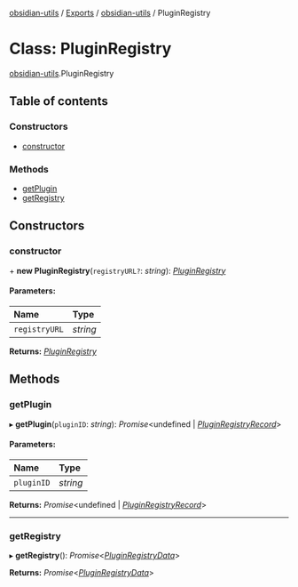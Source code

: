 [obsidian-utils](../README.md) / [Exports](../modules.md) / [obsidian-utils](../modules/obsidian_utils.md) / PluginRegistry

# Class: PluginRegistry

[obsidian-utils](../modules/obsidian_utils.md).PluginRegistry

## Table of contents

### Constructors

- [constructor](obsidian_utils.pluginregistry.md#constructor)

### Methods

- [getPlugin](obsidian_utils.pluginregistry.md#getplugin)
- [getRegistry](obsidian_utils.pluginregistry.md#getregistry)

## Constructors

### constructor

\+ **new PluginRegistry**(`registryURL?`: *string*): [*PluginRegistry*](plugin_registry.pluginregistry.md)

#### Parameters:

Name | Type |
:------ | :------ |
`registryURL` | *string* |

**Returns:** [*PluginRegistry*](plugin_registry.pluginregistry.md)

## Methods

### getPlugin

▸ **getPlugin**(`pluginID`: *string*): *Promise*<undefined \| [*PluginRegistryRecord*](../interfaces/plugin_registry.pluginregistryrecord.md)\>

#### Parameters:

Name | Type |
:------ | :------ |
`pluginID` | *string* |

**Returns:** *Promise*<undefined \| [*PluginRegistryRecord*](../interfaces/plugin_registry.pluginregistryrecord.md)\>

___

### getRegistry

▸ **getRegistry**(): *Promise*<[*PluginRegistryData*](../interfaces/plugin_registry.pluginregistrydata.md)\>

**Returns:** *Promise*<[*PluginRegistryData*](../interfaces/plugin_registry.pluginregistrydata.md)\>
